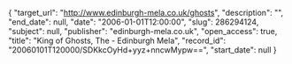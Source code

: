 {
  "target_url": "http://www.edinburgh-mela.co.uk/ghosts", 
  "description": "", 
  "end_date": null, 
  "date": "2006-01-01T12:00:00", 
  "slug": 286294124, 
  "subject": null, 
  "publisher": "edinburgh-mela.co.uk", 
  "open_access": true, 
  "title": "King of Ghosts, The - Edinburgh Mela", 
  "record_id": "20060101T120000/SDKkcOyHd+yyz+nncwMypw==", 
  "start_date": null
}

